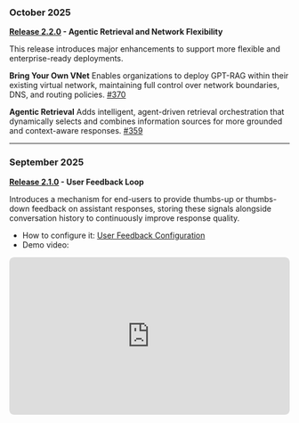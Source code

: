 ### October 2025

**[Release 2.2.0](https://github.com/Azure/GPT-RAG/tree/v2.2.1) - Agentic Retrieval and Network Flexibility**

This release introduces major enhancements to support more flexible and enterprise-ready deployments.

**Bring Your Own VNet**
  Enables organizations to deploy GPT-RAG within their existing virtual network, maintaining full control over network boundaries, DNS, and routing policies.
  [#370](https://github.com/Azure/GPT-RAG/issues/370)

**Agentic Retrieval**
  Adds intelligent, agent-driven retrieval orchestration that dynamically selects and combines information sources for more grounded and context-aware responses.
  [#359](https://github.com/Azure/GPT-RAG/issues/359)

---

### September 2025

**[Release 2.1.0](https://github.com/Azure/GPT-RAG/tree/v2.1.2) - User Feedback Loop**

Introduces a mechanism for end-users to provide thumbs-up or thumbs-down feedback on assistant responses, storing these signals alongside conversation history to continuously improve response quality.

* How to configure it: [User Feedback Configuration](userfeedback.md)
* Demo video:

<div style="position: relative; padding-bottom: 56.25%; height: 0; overflow: hidden; margin: 0 auto 20px auto; border-radius: 8px;">
  <iframe src="https://www.youtube.com/embed/t2EkzJ9P8HA?rel=0&modestbranding=1" 
          style="position: absolute; top: 0; left: 0; width: 100%; height: 100%; border: none; border-radius: 8px;" 
          title="User Feedback" 
          frameborder="0" 
          loading="lazy"
          allow="accelerometer; autoplay; clipboard-write; encrypted-media; gyroscope; picture-in-picture; web-share" 
          allowfullscreen>
  </iframe>
</div>